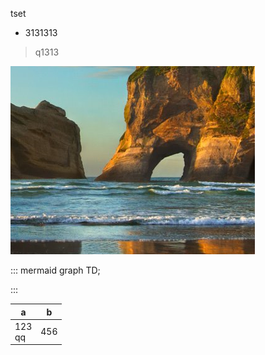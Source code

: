 tset
- 3131313
> q1313

![aaa](/testi.PNG "titi")

::: mermaid
graph TD;

:::

|a|b|
|--|--|
|123<br>qq|456|
